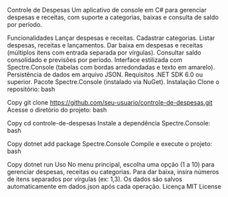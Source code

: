 Controle de Despesas
Um aplicativo de console em C# para gerenciar despesas e receitas, com suporte a categorias, baixas e consulta de saldo por período.

Funcionalidades
Lançar despesas e receitas.
Cadastrar categorias.
Listar despesas, receitas e lançamentos.
Dar baixa em despesas e receitas (múltiplos itens com entrada separada por vírgulas).
Consultar saldo consolidado e previsões por período.
Interface estilizada com Spectre.Console (tabelas com bordas arredondadas e texto em amarelo).
Persistência de dados em arquivo JSON.
Requisitos
.NET SDK 6.0 ou superior.
Pacote Spectre.Console (instalado via NuGet).
Instalação
Clone o repositório:
bash

Copy
git clone https://github.com/seu-usuario/controle-de-despesas.git
Acesse o diretório do projeto:
bash

Copy
cd controle-de-despesas
Instale a dependência Spectre.Console:
bash

Copy
dotnet add package Spectre.Console
Compile e execute o projeto:
bash

Copy
dotnet run
Uso
No menu principal, escolha uma opção (1 a 10) para gerenciar despesas, receitas ou categorias.
Para dar baixa, insira números de itens separados por vírgulas (ex: 1,3).
Os dados são salvos automaticamente em dados.json após cada operação.
Licença
MIT License
